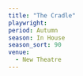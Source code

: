 ```yaml
---
title: "The Cradle"
playwright:
period: Autumn
season: In House
season_sort: 90
venue:
  - New Theatre
---
```

